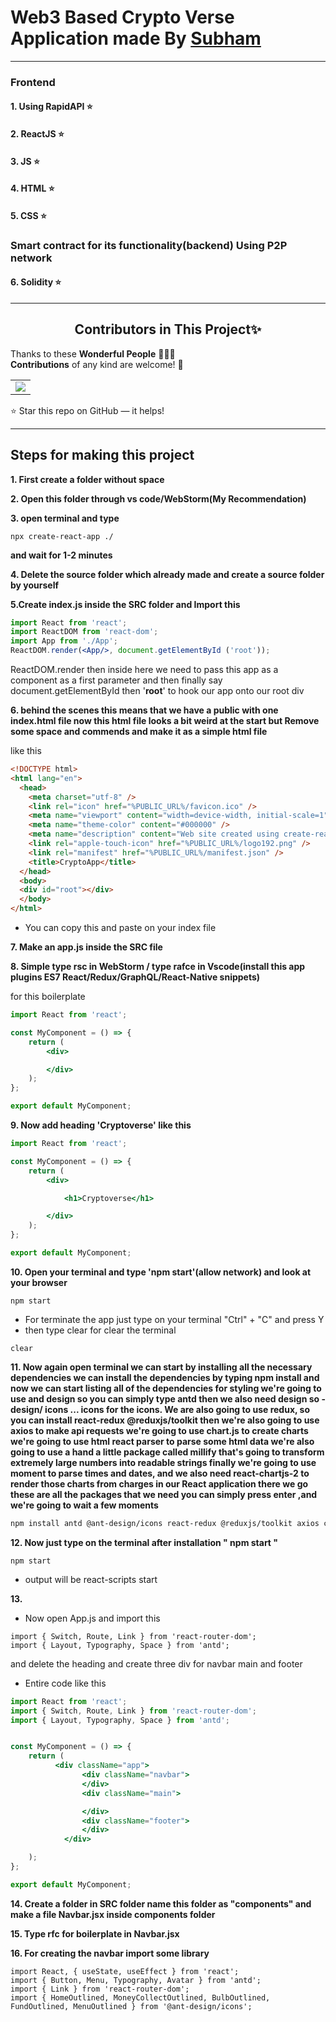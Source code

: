 # Web3 Based Crypto Verse Application made By [Subham](https://subham-maity.github.io/subham/)

<hr>

### Frontend 
#### 1. Using RapidAPI ⭐
#### 2. ReactJS ⭐
#### 3. JS ⭐
#### 4. HTML ⭐
#### 5. CSS ⭐
### Smart contract for its functionality(backend) Using P2P network
#### 6. Solidity ⭐

<hr>

<h2 align=center>Contributors in This Project✨</h2>

Thanks to these **Wonderful People** 👨🏻‍💻 <br>
**Contributions** of any kind are welcome! 🚀

<table>
	<tr>
		 <td>
 <a href="https://github.com/Subham-Maity/cryptoapp/graphs/contributors">
  <img src="https://contrib.rocks/image?repo=Subham-Maity/cryptoapp" />
</a>
  </a>
		</td>
	</tr>
</table>

⭐ Star this repo on GitHub — it helps!
************
## Steps for making this project 

**1. First create a folder without space** 

**2. Open this folder through vs code/WebStorm(My Recommendation)** 

**3. open terminal and type** 
```text
npx create-react-app ./
```
**and wait for 1-2 minutes** 

**4. Delete the source folder which already made and create a source folder by yourself**

**5.Create index.js inside the SRC folder and Import this** 
```jsx
import React from 'react';
import ReactDOM from 'react-dom';
import App from './App';
ReactDOM.render(<App/>, document.getElementById ('root'));
```
ReactDOM.render then inside here we need to pass this app as a component as a first parameter and then finally say
document.getElementById then '**root**' to hook our app onto our root div


**6. behind the scenes this means that we have a public with one index.html file now this html file looks a bit weird at the start but Remove some space and commends and make it as a simple html file** 

like this 
```html
<!DOCTYPE html>
<html lang="en">
  <head>
    <meta charset="utf-8" />
    <link rel="icon" href="%PUBLIC_URL%/favicon.ico" />
    <meta name="viewport" content="width=device-width, initial-scale=1" />
    <meta name="theme-color" content="#000000" />
    <meta name="description" content="Web site created using create-react-app"/>
    <link rel="apple-touch-icon" href="%PUBLIC_URL%/logo192.png" />
    <link rel="manifest" href="%PUBLIC_URL%/manifest.json" />
    <title>CryptoApp</title>
  </head>
  <body>
  <div id="root"></div>
  </body>
</html>

```
- You can copy this and paste on your index file 

**7. Make an app.js inside the SRC file** 

**8. Simple type rsc in WebStorm / type rafce in Vscode(install this app plugins ES7 React/Redux/GraphQL/React-Native snippets)** 

for this boilerplate 

```jsx
import React from 'react';

const MyComponent = () => {
    return (
        <div>

        </div>
    );
};

export default MyComponent;

```

**9. Now add heading 'Cryptoverse' like this**

```jsx
import React from 'react';

const MyComponent = () => {
    return (
        <div>

            <h1>Cryptoverse</h1>

        </div>
    );
};

export default MyComponent;
```

**10. Open your terminal and type 'npm start'(allow network) and look at your browser** 
```text
npm start
```
 
- For terminate the app just type on your terminal "Ctrl" + "C" and press Y
- then type clear for clear the terminal 
```text
clear
```

**11. Now again open terminal we can start by installing all the  necessary dependencies we can install  the dependencies by typing npm install  and now we can start listing all of the  dependencies  for styling we're going to use and  design so you can simply type antd  then we also need design so -design/ icons ... icons for the icons. We are also going to use redux, so you can  install react-redux @reduxjs/toolkit  then we're also going to use axios to  make api requests we're going to use  chart.js to create charts  we're going to use html react parser to  parse some html data we're also going to  use a hand a little package called millify that's going to transform  extremely large numbers into readable  strings  finally we're going to use moment to  parse times and dates, and we also need react-chartjs-2 to render those charts from  charges in our React application  there we go these are all the packages  that we need you can simply press enter ,and we're going to wait a few moments**

```txt
npm install antd @ant-design/icons react-redux @reduxjs/toolkit axios chart.js html-react-parser millify moment react-chartjs-2

```


**12. Now just type on the terminal after installation " npm start "**

```text
npm start 
```
- output will be react-scripts start

**13.** 
- Now open App.js and import this 
```text
import { Switch, Route, Link } from 'react-router-dom';
import { Layout, Typography, Space } from 'antd';
```
and delete the heading and create three div for navbar main and footer 

- Entire code like this 
```jsx
import React from 'react';
import { Switch, Route, Link } from 'react-router-dom';
import { Layout, Typography, Space } from 'antd';


const MyComponent = () => {
    return (
          <div className="app">
                <div className="navbar">
                </div>
                <div className="main">

                </div>
                <div className="footer">
                </div>
            </div>

    );
};

export default MyComponent;
```

**14. Create a folder in SRC folder name this folder as "components" and make a file Navbar.jsx inside components folder** 


**15. Type rfc for boilerplate in Navbar.jsx**

**16. For creating the navbar import some library** 
```text
import React, { useState, useEffect } from 'react';
import { Button, Menu, Typography, Avatar } from 'antd';
import { Link } from 'react-router-dom';
import { HomeOutlined, MoneyCollectOutlined, BulbOutlined, FundOutlined, MenuOutlined } from '@ant-design/icons';
```


